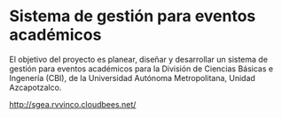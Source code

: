 Sistema de gestión para eventos académicos
=======

El  objetivo  del  proyecto  es  planear,  diseñar  y  desarrollar  un  sistema  de  gestión  para  eventos
académicos para la División de Ciencias Básicas e Ingenería (CBI), de la Universidad Autónoma
Metropolitana, Unidad Azcapotzalco.

http://sgea.rvvinco.cloudbees.net/